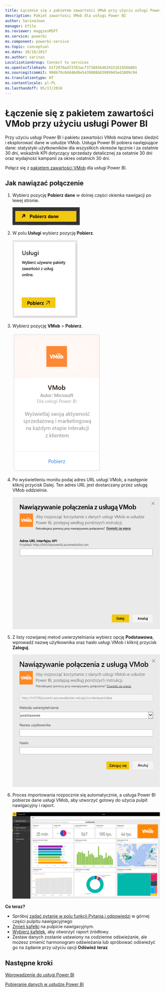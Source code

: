 ```yaml
---
title: Łączenie się z pakietem zawartości VMob przy użyciu usługi Power BI
description: Pakiet zawartości VMob dla usługi Power BI
author: SarinaJoan
manager: kfile
ms.reviewer: maggiesMSFT
ms.service: powerbi
ms.component: powerbi-service
ms.topic: conceptual
ms.date: 10/16/2017
ms.author: sarinas
LocalizationGroup: Connect to services
ms.openlocfilehash: b1f2970ad73783acf3736856463915161056b801
ms.sourcegitcommit: 998b79c0dd46d0e5439888b83999945ed1809c94
ms.translationtype: HT
ms.contentlocale: pl-PL
ms.lasthandoff: 05/17/2018
---
```

# <a name="connect-to-vmob-with-power-bi"></a>Łączenie się z pakietem zawartości VMob przy użyciu usługi Power BI
Przy użyciu usługi Power BI i pakietu zawartości VMob można łatwo śledzić i eksplorować dane w usłudze VMob. Usługa Power BI pobiera następujące dane: statystyki użytkowników dla wszystkich okresów łącznie i za ostatnie 30 dni, wskaźnik KPI dotyczący sprzedaży detalicznej za ostatnie 30 dni oraz wydajność kampanii za okres ostatnich 30 dni.

Połącz się z [pakietem zawartości VMob](https://app.powerbi.com/getdata/services/vmob) dla usługi Power BI.

## <a name="how-to-connect"></a>Jak nawiązać połączenie
1. Wybierz pozycję **Pobierz dane** w dolnej części okienka nawigacji po lewej stronie.
   
    ![](media/service-connect-to-vmob/getdata.png)
2. W polu **Usługi** wybierz pozycję **Pobierz**.
   
   ![](media/service-connect-to-vmob/services.png)
3. Wybierz pozycję **VMob** \> **Pobierz**.
   
   ![](media/service-connect-to-vmob/vmob.png)
4. Po wyświetleniu monitu podaj adres URL usługi VMob, a następnie kliknij przycisk Dalej. Ten adres URL jest dostarczany przez usługę VMob oddzielnie.
   
    ![](media/service-connect-to-vmob/params.png)
5. Z listy rozwijanej metod uwierzytelniania wybierz opcję **Podstawowa**, wprowadź nazwę użytkownika oraz hasło usługi VMob i kliknij przycisk **Zaloguj**.
   
    ![](media/service-connect-to-vmob/creds.png)
6. Proces importowania rozpocznie się automatycznie, a usługa Power BI pobierze dane usługi VMob, aby utworzyć gotowy do użycia pulpit nawigacyjny i raport.
   
   ![](media/service-connect-to-vmob/dashboard2.png)

**Co teraz?**

* Spróbuj [zadać pytanie w polu funkcji Pytania i odpowiedzi](power-bi-q-and-a.md) w górnej części pulpitu nawigacyjnego
* [Zmień kafelki](service-dashboard-edit-tile.md) na pulpicie nawigacyjnym.
* [Wybierz kafelek](service-dashboard-tiles.md), aby otworzyć raport źródłowy.
* Zestaw danych zostanie ustawiony na codzienne odświeżanie, ale możesz zmienić harmonogram odświeżania lub spróbować odświeżyć go na żądanie przy użyciu opcji **Odśwież teraz**

## <a name="next-steps"></a>Następne kroki
[Wprowadzenie do usługi Power BI](service-get-started.md)

[Pobieranie danych w usłudze Power BI](service-get-data.md)

